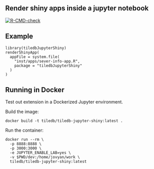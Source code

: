 ## Render shiny apps inside a jupyter notebook

[![R-CMD-check](https://github.com/TileDB-Inc/TileDB-Jupyter-Shiny/workflows/R-CMD-check/badge.svg)](https://github.com/TileDB-Inc/TileDB-Jupyter-Shiny/actions)
## Example

```
library(tiledbJupyterShiny)
renderShinyApp(
  appFile = system.file(
    "inst/apps/sever-info-app.R", 
    package = "tiledbJupyterShiny"
  )
)
```
## Running in Docker

Test out extension in a Dockerized Jupyter environment.


Build the image:

```
docker build -t tiledb/tiledb-jupyter-shiny:latest .
```

Run the container:

```
docker run --rm \
  -p 8888:8888 \
  -p 3000:3000 \
  -e JUPYTER_ENABLE_LAB=yes \
  -v $PWD/dev:/home/jovyan/work \
  tiledb/tiledb-jupyter-shiny:latest
```
